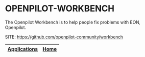 # OPENPILOT-WORKBENCH
 
 The Openpilot Workbench is to help people fix problems with EON, Openpilot.
 
 SITE: https://github.com/openpilot-community/workbench

 | [Applications](https://portable-linux-apps.github.io/apps.html) | [Home](https://portable-linux-apps.github.io)
 | --- | --- |
